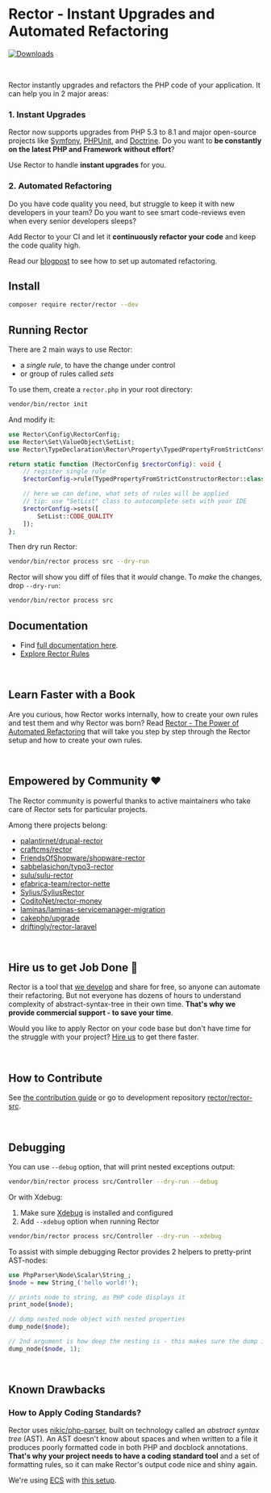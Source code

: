 # Rector - Instant Upgrades and Automated Refactoring

[![Downloads](https://img.shields.io/packagist/dt/rector/rector.svg?style=flat-square)](https://packagist.org/packages/rector/rector)

<br>

Rector instantly upgrades and refactors the PHP code of your application.  It can help you in 2 major areas:

### 1. Instant Upgrades

Rector now supports upgrades from PHP 5.3 to 8.1 and major open-source projects like [Symfony](https://github.com/rectorphp/rector-symfony), [PHPUnit](https://github.com/rectorphp/rector-phpunit), and [Doctrine](https://github.com/rectorphp/rector-doctrine). Do you want to **be constantly on the latest PHP and Framework without effort**?

Use Rector to handle **instant upgrades** for you.

### 2. Automated Refactoring

Do you have code quality you need, but struggle to keep it with new developers in your team? Do you want to see smart code-reviews even when every senior developers sleeps?

Add Rector to your CI and let it **continuously refactor your code** and keep the code quality high.

Read our [blogpost](https://getrector.com/blog/new-setup-ci-command-to-let-rector-work-for-you) to see how to set up automated refactoring.

## Install

```bash
composer require rector/rector --dev
```

## Running Rector

There are 2 main ways to use Rector:

- a *single rule*, to have the change under control
- or group of rules called *sets*

To use them, create a `rector.php` in your root directory:

```bash
vendor/bin/rector init
```

And modify it:

```php
use Rector\Config\RectorConfig;
use Rector\Set\ValueObject\SetList;
use Rector\TypeDeclaration\Rector\Property\TypedPropertyFromStrictConstructorRector;

return static function (RectorConfig $rectorConfig): void {
    // register single rule
    $rectorConfig->rule(TypedPropertyFromStrictConstructorRector::class);

    // here we can define, what sets of rules will be applied
    // tip: use "SetList" class to autocomplete sets with your IDE
    $rectorConfig->sets([
        SetList::CODE_QUALITY
    ]);
};
```

Then dry run Rector:

```bash
vendor/bin/rector process src --dry-run
```

Rector will show you diff of files that it *would* change. To *make* the changes, drop `--dry-run`:

```bash
vendor/bin/rector process src
```

## Documentation

* Find [full documentation here](https://getrector.org/documentation/).
* [Explore Rector Rules](/docs/rector_rules_overview.md)

<br>

## Learn Faster with a Book

Are you curious, how Rector works internally, how to create your own rules and test them and why Rector was born?
Read [Rector - The Power of Automated Refactoring](https://leanpub.com/rector-the-power-of-automated-refactoring) that will take you step by step through the Rector setup and how to create your own rules.

<br>

## Empowered by Community :heart:

The Rector community is powerful thanks to active maintainers who take care of Rector sets for particular projects.

Among there projects belong:

* [palantirnet/drupal-rector](https://github.com/palantirnet/drupal-rector)
* [craftcms/rector](https://github.com/craftcms/rector)
* [FriendsOfShopware/shopware-rector](https://github.com/FriendsOfShopware/shopware-rector)
* [sabbelasichon/typo3-rector](https://github.com/sabbelasichon/typo3-rector)
* [sulu/sulu-rector](https://github.com/sulu/sulu-rector)
* [efabrica-team/rector-nette](https://github.com/efabrica-team/rector-nette)
* [Sylius/SyliusRector](https://github.com/Sylius/SyliusRector)
* [CoditoNet/rector-money](https://github.com/CoditoNet/rector-money)
* [laminas/laminas-servicemanager-migration](https://github.com/laminas/laminas-servicemanager-migration)
* [cakephp/upgrade](https://github.com/cakephp/upgrade)
* [driftingly/rector-laravel](https://github.com/driftingly/rector-laravel)

<br>

## Hire us to get Job Done :muscle:

Rector is a tool that [we develop](https://getrector.org/) and share for free, so anyone can automate their refactoring. But not everyone has dozens of hours to understand complexity of abstract-syntax-tree in their own time. **That's why we provide commercial support - to save your time**.

Would you like to apply Rector on your code base but don't have time for the struggle with your project? [Hire us](https://getrector.org/contact) to get there faster.

<br>

## How to Contribute

See [the contribution guide](/CONTRIBUTING.md) or go to development repository [rector/rector-src](https://github.com/rectorphp/rector-src).

<br>

## Debugging

You can use `--debug` option, that will print nested exceptions output:

```bash
vendor/bin/rector process src/Controller --dry-run --debug
```

Or with Xdebug:

1. Make sure [Xdebug](https://xdebug.org/) is installed and configured
2. Add `--xdebug` option when running Rector

```bash
vendor/bin/rector process src/Controller --dry-run --xdebug
```

To assist with simple debugging Rector provides 2 helpers to pretty-print AST-nodes:

```php
use PhpParser\Node\Scalar\String_;
$node = new String_('hello world!');

// prints node to string, as PHP code displays it
print_node($node);

// dump nested node object with nested properties
dump_node($node);

// 2nd argument is how deep the nesting is - this makes sure the dump is short and useful
dump_node($node, 1);
```

<br>

## Known Drawbacks

### How to Apply Coding Standards?

Rector uses [nikic/php-parser](https://github.com/nikic/PHP-Parser/), built on technology called an *abstract syntax tree* (AST). An AST doesn't know about spaces and when written to a file it produces poorly formatted code in both PHP and docblock annotations. **That's why your project needs to have a coding standard tool** and a set of formatting rules, so it can make Rector's output code nice and shiny again.

We're using [ECS](https://github.com/symplify/easy-coding-standard) with [this setup](https://github.com/rectorphp/rector-src/blob/main/ecs.php).
